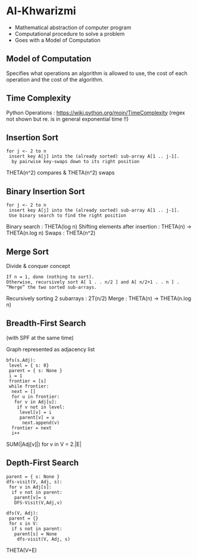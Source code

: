 # Al-Khwarizmi

- Mathematical abstraction of computer program
- Computational procedure to solve a problem
- Goes with a Model of Computation 

## Model of Computation 

Specifies what operations an algorithm is allowed to use, the cost of each
operation and the cost of the algorithm.

## Time Complexity

Python Operations : https://wiki.python.org/moin/TimeComplexity  (regex not
shown but re. is in general exponential time !!)

## Insertion Sort

```
for j <- 2 to n
 insert key A[j] into the (already sorted) sub-array A[1 .. j-1].
  by pairwise key-swaps down to its right position
```

THETA(n^2) compares & THETA(n^2) swaps

## Binary Insertion Sort

```
for j <- 2 to n
 insert key A[j] into the (already sorted) sub-array A[1 .. j-1].
 Use binary search to find the right position
```
Binary search : THETA(log n)
Shifting elements after insertion : THETA(n)
  -> THETA(n.log n)
Swaps : THETA(n^2)

## Merge Sort

Divide & conquer concept

```
If n = 1, done (nothing to sort).
Otherwise, recursively sort A[ 1 . . n/2 ] and A[ n/2+1 . . n ] .
“Merge” the two sorted sub-arrays.
```

Recursively sorting 2 subarrays : 2T(n/2)
Merge : THETA(n)
  -> THETA(n.log n)

## Breadth-First Search

(with SPF at the same time)

Graph represented as adjacency list

```
bfs(s.Adj):
 level = { s: 0}
 parent = { s: None }
 i = 1
 frontier = [s]
 while frontier:
  next = []
  for u in frontier:
   for v in Adj[u]:
    if v not in level:
     level[v] = i
     parent[v] = u
      next.append(v)
  frontier = next
  i++
```

SUM(|Adj[v]|) for v in V  = 2.|E|

## Depth-First Search

```
parent = { s: None }
dfs-visit(V, Adj, s):
 for v in Adj[s]:
  if v not in parent:
   parent[v]= s
   DFS-Visit(V,Adj,v)

dfs(V, Adj):
 parent = {}
 for s in V:
  if s not in parent:
   parent[s] = None
    dfs-visit(V, Adj, s)
```

THETA(V+E)

